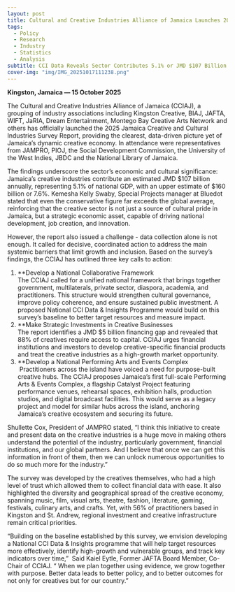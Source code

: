 ```yaml
---
layout: post
title: Cultural and Creative Industries Alliance of Jamaica Launches 2025 Bluedot CCI Survey Report
tags:
  - Policy
  - Research
  - Industry
  - Statistics
  - Analysis
subtitle: CCI Data Reveals Sector Contributes 5.1% or JMD $107 Billion to GDP
cover-img: "img/IMG_20251017111238.png"
---
```

**Kingston, Jamaica — 15 October 2025**

The Cultural and Creative Industries Alliance of Jamaica (CCIAJ), a grouping of industry associations including Kingston Creative, BIAJ, JAFTA, WIFT, JaRIA, Dream Entertainment, Montego Bay Creative Arts Network and others has officially launched the 2025 Jamaica Creative and Cultural Industries Survey Report, providing the clearest, data-driven picture yet of Jamaica’s dynamic creative economy. In attendance were representatives from JAMPRO, PIOJ, the Social Development Commission, the University of the West Indies, JBDC and the National Library of Jamaica.

The findings underscore the sector’s economic and cultural significance: Jamaica’s creative industries contribute an estimated JMD $107 billion annually, representing 5.1% of national GDP, with an upper estimate of $160 billion or 7.6%. Kemesha Kelly Swaby, Special Projects manager at Bluedot stated that even the conservative figure far exceeds the global average, reinforcing that the creative sector is not just a source of cultural pride in Jamaica, but a strategic economic asset, capable of driving national development, job creation, and innovation.

However, the report also issued a challenge - data collection alone is not enough. It called for decisive, coordinated action to address the main systemic barriers that limit growth and inclusion. Based on the survey’s findings, the CCIAJ has outlined three key calls to action:

1. **Develop a National Collaborative Framework  
    The CCIAJ called for a unified national framework that brings together government, multilaterals, private sector, diaspora, academia, and practitioners. This structure would strengthen cultural governance, improve policy coherence, and ensure sustained public investment. A proposed National CCI Data & Insights Programme would build on this survey’s baseline to better target resources and measure impact.
2. **Make Strategic Investments in Creative Businesses  
	The report identifies a JMD $5 billion financing gap and revealed that 88% of creatives require access to capital. CCIAJ urges financial institutions and investors to develop creative-specific financial products and treat the creative industries as a high-growth market opportunity.
3. **Develop a National Performing Arts and Events Complex  
     Practitioners across the island have voiced a need for purpose-built creative hubs. The CCIAJ proposes Jamaica’s first full-scale Performing Arts & Events Complex, a flagship Catalyst Project featuring performance venues, rehearsal spaces, exhibition halls, production studios, and digital broadcast facilities. This would serve as a legacy project and model for similar hubs across the island, anchoring Jamaica’s creative ecosystem and securing its future.

Shullette Cox, President of JAMPRO stated, “I think this initiative to create and present data on the creative industries is a huge move in making others understand the potential of the industry, particularly government, financial institutions, and our global partners. And I believe that once we can get this information in front of them, then we can unlock numerous opportunities to do so much more for the industry.”

The survey was developed by the creatives themselves, who had a high level of trust which allowed them to collect financial data with ease. It also highlighted the diversity and geographical spread of the creative economy, spanning music, film, visual arts, theatre, fashion, literature, gaming, festivals, culinary arts, and crafts. Yet, with 56% of practitioners based in Kingston and St. Andrew, regional investment and creative infrastructure remain critical priorities.

“Building on the baseline established by this survey, we envision developing a National CCI Data & Insights programme that will help target resources more effectively, identify high-growth and vulnerable groups, and track key indicators over time,”  Said Kaiel Eytle, Former JAFTA Board Member, Co-Chair of CCIAJ. “ When we plan together using evidence, we grow together with purpose. Better data leads to better policy, and to better outcomes for not only for creatives but for our country.”
